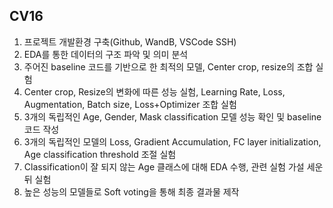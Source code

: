 ## CV16 

1. 프로젝트 개발환경 구축(Github, WandB, VSCode SSH)
2. EDA를 통한 데이터의 구조 파악 및 의미 분석
3. 주어진 baseline 코드를 기반으로 한 최적의 모델, Center crop, resize의 조합 실험
4. Center crop, Resize의 변화에 따른 성능 실험, Learning Rate, Loss, Augmentation, Batch size, Loss+Optimizer 조합 실험
5. 3개의 독립적인 Age, Gender, Mask classification 모델 성능 확인 및 baseline코드 작성
6. 3개의 독립적인 모델의 Loss, Gradient Accumulation, FC layer initialization, Age classification threshold 조절 실험
7. Classification이 잘 되지 않는 Age 클래스에 대해 EDA 수행, 관련 실험 가설 세운 뒤 실험
8. 높은 성능의 모델들로 Soft voting을 통해 최종 결과물 제작
